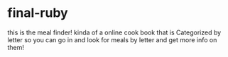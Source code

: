 # final-ruby
this is the meal finder! kinda of a online cook book that is Categorized by letter so you can go in and look for meals by letter and get more info on them!